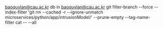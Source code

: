baoquylan@cau.ac.kr
db in baoquylan@cau.ac.kr
git filter-branch --force --index-filter 'git rm --cached -r --ignore-unmatch  microservices/python/app/intrusionModel/'  --prune-empty --tag-name-filter cat -- --all